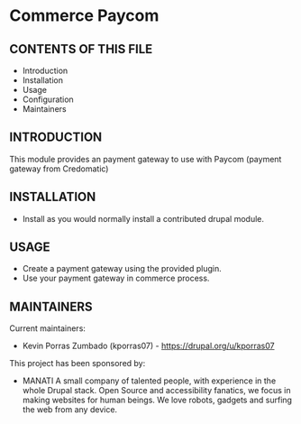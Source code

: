 # Commerce Paycom

CONTENTS OF THIS FILE
---------------------

 * Introduction
 * Installation
 * Usage
 * Configuration
 * Maintainers


INTRODUCTION
------------

This module provides an payment gateway to use with Paycom (payment gateway from Credomatic)

INSTALLATION
------------

 * Install as you would normally install a contributed drupal module.

USAGE
-----

 * Create a payment gateway using the provided plugin.
 * Use your payment gateway in commerce process.


MAINTAINERS
-----------

Current maintainers:
 * Kevin Porras Zumbado (kporras07) - https://drupal.org/u/kporras07


This project has been sponsored by:
 * MANATI
   A small company of talented people, with experience in the whole
   Drupal stack. Open Source and accessibility fanatics, we focus in making
   websites for human beings. We love robots, gadgets and surfing the web
   from any device.
